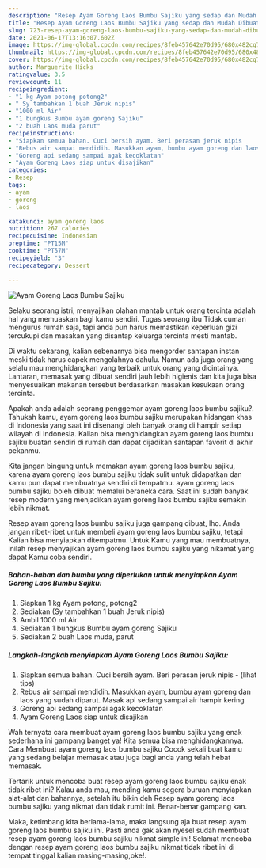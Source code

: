```yaml
---
description: "Resep Ayam Goreng Laos Bumbu Sajiku yang sedap dan Mudah Dibuat"
title: "Resep Ayam Goreng Laos Bumbu Sajiku yang sedap dan Mudah Dibuat"
slug: 723-resep-ayam-goreng-laos-bumbu-sajiku-yang-sedap-dan-mudah-dibuat
date: 2021-06-17T13:16:07.602Z
image: https://img-global.cpcdn.com/recipes/8feb457642e70d95/680x482cq70/ayam-goreng-laos-bumbu-sajiku-foto-resep-utama.jpg
thumbnail: https://img-global.cpcdn.com/recipes/8feb457642e70d95/680x482cq70/ayam-goreng-laos-bumbu-sajiku-foto-resep-utama.jpg
cover: https://img-global.cpcdn.com/recipes/8feb457642e70d95/680x482cq70/ayam-goreng-laos-bumbu-sajiku-foto-resep-utama.jpg
author: Marguerite Hicks
ratingvalue: 3.5
reviewcount: 11
recipeingredient:
- "1 kg Ayam potong potong2"
- " Sy tambahkan 1 buah Jeruk nipis"
- "1000 ml Air"
- "1 bungkus Bumbu ayam goreng Sajiku"
- "2 buah Laos muda parut"
recipeinstructions:
- "Siapkan semua bahan. Cuci bersih ayam. Beri perasan jeruk nipis           (lihat tips)"
- "Rebus air sampai mendidih. Masukkan ayam, bumbu ayam goreng dan laos yang sudah diparut. Masak api sedang sampai air hampir kering"
- "Goreng api sedang sampai agak kecoklatan"
- "Ayam Goreng Laos siap untuk disajikan"
categories:
- Resep
tags:
- ayam
- goreng
- laos

katakunci: ayam goreng laos 
nutrition: 267 calories
recipecuisine: Indonesian
preptime: "PT15M"
cooktime: "PT57M"
recipeyield: "3"
recipecategory: Dessert

---
```



![Ayam Goreng Laos Bumbu Sajiku](https://img-global.cpcdn.com/recipes/8feb457642e70d95/680x482cq70/ayam-goreng-laos-bumbu-sajiku-foto-resep-utama.jpg)

Selaku seorang istri, menyajikan olahan mantab untuk orang tercinta adalah hal yang memuaskan bagi kamu sendiri. Tugas seorang ibu Tidak cuman mengurus rumah saja, tapi anda pun harus memastikan keperluan gizi tercukupi dan masakan yang disantap keluarga tercinta mesti mantab.

Di waktu  sekarang, kalian sebenarnya bisa mengorder santapan instan meski tidak harus capek mengolahnya dahulu. Namun ada juga orang yang selalu mau menghidangkan yang terbaik untuk orang yang dicintainya. Lantaran, memasak yang dibuat sendiri jauh lebih higienis dan kita juga bisa menyesuaikan makanan tersebut berdasarkan masakan kesukaan orang tercinta. 



Apakah anda adalah seorang penggemar ayam goreng laos bumbu sajiku?. Tahukah kamu, ayam goreng laos bumbu sajiku merupakan hidangan khas di Indonesia yang saat ini disenangi oleh banyak orang di hampir setiap wilayah di Indonesia. Kalian bisa menghidangkan ayam goreng laos bumbu sajiku buatan sendiri di rumah dan dapat dijadikan santapan favorit di akhir pekanmu.

Kita jangan bingung untuk memakan ayam goreng laos bumbu sajiku, karena ayam goreng laos bumbu sajiku tidak sulit untuk didapatkan dan kamu pun dapat membuatnya sendiri di tempatmu. ayam goreng laos bumbu sajiku boleh dibuat memalui beraneka cara. Saat ini sudah banyak resep modern yang menjadikan ayam goreng laos bumbu sajiku semakin lebih nikmat.

Resep ayam goreng laos bumbu sajiku juga gampang dibuat, lho. Anda jangan ribet-ribet untuk membeli ayam goreng laos bumbu sajiku, tetapi Kalian bisa menyiapkan ditempatmu. Untuk Kamu yang mau membuatnya, inilah resep menyajikan ayam goreng laos bumbu sajiku yang nikamat yang dapat Kamu coba sendiri.

<!--inarticleads1-->

##### Bahan-bahan dan bumbu yang diperlukan untuk menyiapkan Ayam Goreng Laos Bumbu Sajiku:

1. Siapkan 1 kg Ayam potong, potong2
1. Sediakan  (Sy tambahkan 1 buah Jeruk nipis)
1. Ambil 1000 ml Air
1. Sediakan 1 bungkus Bumbu ayam goreng Sajiku
1. Sediakan 2 buah Laos muda, parut




<!--inarticleads2-->

##### Langkah-langkah menyiapkan Ayam Goreng Laos Bumbu Sajiku:

1. Siapkan semua bahan. Cuci bersih ayam. Beri perasan jeruk nipis -           (lihat tips)
1. Rebus air sampai mendidih. Masukkan ayam, bumbu ayam goreng dan laos yang sudah diparut. Masak api sedang sampai air hampir kering
1. Goreng api sedang sampai agak kecoklatan
1. Ayam Goreng Laos siap untuk disajikan




Wah ternyata cara membuat ayam goreng laos bumbu sajiku yang enak sederhana ini gampang banget ya! Kita semua bisa menghidangkannya. Cara Membuat ayam goreng laos bumbu sajiku Cocok sekali buat kamu yang sedang belajar memasak atau juga bagi anda yang telah hebat memasak.

Tertarik untuk mencoba buat resep ayam goreng laos bumbu sajiku enak tidak ribet ini? Kalau anda mau, mending kamu segera buruan menyiapkan alat-alat dan bahannya, setelah itu bikin deh Resep ayam goreng laos bumbu sajiku yang nikmat dan tidak rumit ini. Benar-benar gampang kan. 

Maka, ketimbang kita berlama-lama, maka langsung aja buat resep ayam goreng laos bumbu sajiku ini. Pasti anda gak akan nyesel sudah membuat resep ayam goreng laos bumbu sajiku nikmat simple ini! Selamat mencoba dengan resep ayam goreng laos bumbu sajiku nikmat tidak ribet ini di tempat tinggal kalian masing-masing,oke!.

